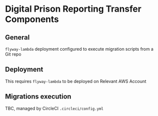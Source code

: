 # Digital Prison Reporting Transfer Components

## General
 `flyway-lambda` deployment configured to execute migration scripts from a Git repo  

## Deployment
This requires `flyway-lambda` to be deployed on Relevant AWS Account

## Migrations execution
TBC, managed by CircleCI `.circleci/config.yml`